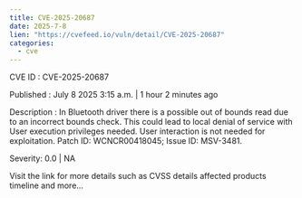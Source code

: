 ```yaml
--- 
title: CVE-2025-20687
date: 2025-7-8
lien: "https://cvefeed.io/vuln/detail/CVE-2025-20687"
categories:
  - cve
---
```


CVE ID : CVE-2025-20687

Published :  July 8
2025
3:15 a.m. | 1 hour
2 minutes ago

Description : In Bluetooth driver
there is a possible out of bounds read due to an incorrect bounds check. This could lead to local denial of service with User execution privileges needed. User interaction is not needed for exploitation. Patch ID: WCNCR00418045; Issue ID: MSV-3481.

Severity: 0.0 | NA

Visit the link for more details
such as CVSS details
affected products
timeline
and more...
